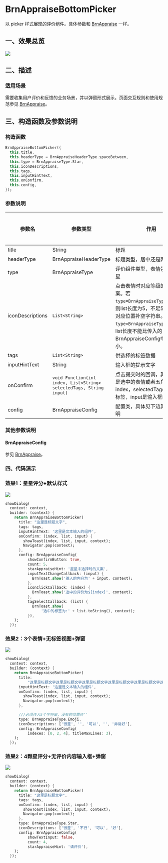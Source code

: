# BrnAppraiseBottomPicker

以 picker 样式展现的评价组件。具体参数和 [BrnAppraise](../brn-appraise/brn-appraise) 一样。

## 一、效果总览
![](./img/BrnAppraiseBottomPickerIntro.png)

## 二、描述

### 适用场景

需要收集用户评价和反馈的业务场景，并以弹窗形式展示。页面交互规则和使用规范参见 [BrnAppraise](../brn-appraise/brn-appraise)。

## 三、构造函数及参数说明

### 构造函数

```dart
BrnAppraiseBottomPicker({
  this.title,
  this.headerType = BrnAppraiseHeaderType.spaceBetween,
  this.type = BrnAppraiseType.Star,
  this.iconDescriptions,
  this.tags,
  this.inputHintText,
  this.onConfirm,
  this.config,
});
```

### 参数说明

| **参数名** | **参数类型** | **作用** | **是否必填** | **默认值** |
| --- | --- | --- | --- | --- |
| title | String | 标题 | 否 | 无 |
| headerType | BrnAppraiseHeaderType | 标题类型，居中还是两侧 | 否 | BrnAppraiseHeaderType.spaceBetween |
| type | BrnAppraiseType | 评价组件类型，表情包还是五角星 | 否 | BrnAppraiseType.Star |
| iconDescriptions | `List<String>` | 点击表情时对应等级的提示文案。若 `type=BrnAppraiseType.Emoji`，则list长度为5，不足5个时请在对应位置补空字符串。若 `type=BrnAppraiseType.Star`，list长度不能比传入的 BrnAppraiseConfig中的 count 小。 | 否 | ['不好', '还行', '满意', '很棒', '超惊喜'] |
| tags | `List<String>` | 供选择的标签数据 | 否 | 无 |
| inputHintText | String | 输入框的提示文字 | 否 | 无 |
| onConfirm | `void Function(int index, List<String> selectedTags, String input)` | 点击提交时的回调，其中index是选中的表情或者五角星的index，selectedTags是选中的标签，input是输入框的内容 | 否 | 无 |
| config | BrnAppraiseConfig | 配置类，具体见下边其他参数说明 | 否 | BrnAppraiseConfig() |

### 其他参数说明

#### BrnAppraiseConfig

参见 [BrnAppraise](../brn-appraise/brn-appraise)。

### 四、代码演示

### 效果1：星星评分+默认样式

![](./img/BrnAppraiseBottomPickerDemo1.png)

```dart
showDialog(
  context: context,
  builder: (context) {
    return BrnAppraiseBottomPicker(
      title: "这里是标题文字",
      tags: tags,
      inputHintText: '这里是文本输入的组件',
      onConfirm: (index, list, input) {
        showToast(index, list, input, context);
        Navigator.pop(context);
      },
      config: BrnAppraiseConfig(
          showConfirmButton: true,
          count: 5,
          starAppraiseHint: '星星未选择时的文案',
          inputTextChangeCallback: (input) {
            BrnToast.show('输入的内容为' + input, context);
          },
          iconClickCallback: (index) {
            BrnToast.show('选中的评价为${index}', context);
          },
          tagSelectCallback: (list) {
            BrnToast.show(
                '选中的标签为:' + list.toString(), context);
          }),
    );
  });
```

### 效果2：3个表情+无标签视图+弹窗

![](./img/BrnAppraiseBottomPickerDemo2.png)

```dart
showDialog(
  context: context,
  builder: (context) {
    return BrnAppraiseBottomPicker(
      title:
          "这里是标题文字这里是标题文字这里是标题文字这里是标题文字这里是标题文字这里是标题文字这里是标题文字这里是标题文字",
      inputHintText: '这里是文本输入的组件',
      onConfirm: (index, list, input) {
        showToast(index, list, input, context);
        Navigator.pop(context);
      },

      ///必须传入5个字符串，没有的位置传''
      type: BrnAppraiseType.Emoji,
      iconDescriptions: ['很差', '', '可以', '', '非常好'],
      config: BrnAppraiseConfig(
          indexes: [0, 2, 4], titleMaxLines: 3),
    );
  });
```

### 效果2：4颗星评分+无评价内容输入框+弹窗

![](./img/BrnAppraiseBottomPickerDemo3.png)

```dart
showDialog(
  context: context,
  builder: (context) {
    return BrnAppraiseBottomPicker(
      title: "这里是标题文字",
      tags: tags,
      onConfirm: (index, list, input) {
        showToast(index, list, input, context);
        Navigator.pop(context);
      },
      type: BrnAppraiseType.Star,
      iconDescriptions: ['很差', '不行', '可以', '好'],
      config: BrnAppraiseConfig(
          showTextInput: false,
          count: 4,
          starAppraiseHint: '请评价'),
    );
  });
```